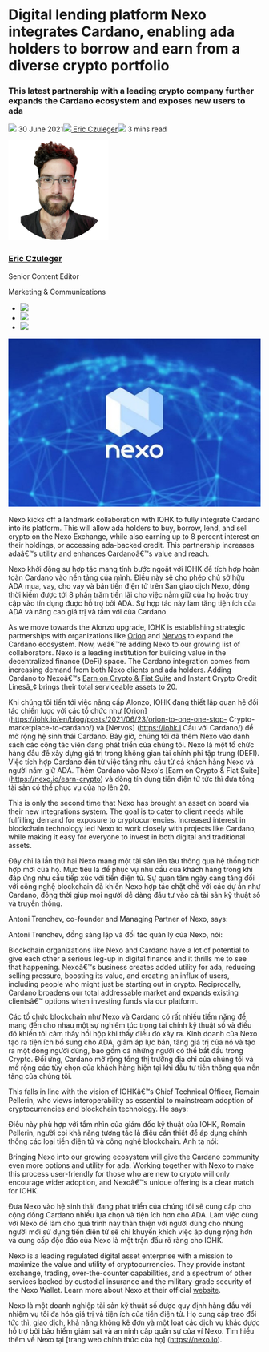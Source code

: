 # Digital lending platform Nexo integrates Cardano, enabling ada holders to borrow and earn from a diverse crypto portfolio
### **This latest partnership with a leading crypto company further expands the Cardano ecosystem and exposes new users to ada**
![](img/2021-06-30-digital-lending-platform-nexo-integrates-cardano.002.png) 30 June 2021![](img/2021-06-30-digital-lending-platform-nexo-integrates-cardano.002.png)[ Eric Czuleger](tmp//en/blog/authors/eric-czuleger/page-1/)![](img/2021-06-30-digital-lending-platform-nexo-integrates-cardano.003.png) 3 mins read

![Eric Czuleger](img/2021-06-30-digital-lending-platform-nexo-integrates-cardano.004.png)[](tmp//en/blog/authors/eric-czuleger/page-1/)
### [**Eric Czuleger**](tmp//en/blog/authors/eric-czuleger/page-1/)
Senior Content Editor

Marketing & Communications

- ![](img/2021-06-30-digital-lending-platform-nexo-integrates-cardano.005.png)[](mailto:eric.czuleger@iohk.io "Email")
- ![](img/2021-06-30-digital-lending-platform-nexo-integrates-cardano.006.png)[](https://www.linkedin.com/in/eric-czuleger-6b67a395/ "LinkedIn")
- ![](img/2021-06-30-digital-lending-platform-nexo-integrates-cardano.007.png)[](https://twitter.com/eczuleger "Twitter")

![Digital lending platform Nexo integrates Cardano, enabling ada holders to borrow and earn from a diverse crypto portfolio](img/2021-06-30-digital-lending-platform-nexo-integrates-cardano.008.jpeg)

Nexo kicks off a landmark collaboration with IOHK to fully integrate Cardano into its platform. This will allow ada holders to buy, borrow, lend, and sell crypto on the Nexo Exchange, while also earning up to 8 percent interest on their holdings, or accessing ada-backed credit. This partnership increases adaâ€™s utility and enhances Cardanoâ€™s value and reach.

Nexo khởi động sự hợp tác mang tính bước ngoặt với IOHK để tích hợp hoàn toàn Cardano vào nền tảng của mình.
Điều này sẽ cho phép chủ sở hữu ADA mua, vay, cho vay và bán tiền điện tử trên Sàn giao dịch Nexo, đồng thời kiếm được tới 8 phần trăm tiền lãi cho việc nắm giữ của họ hoặc truy cập vào tín dụng được hỗ trợ bởi ADA.
Sự hợp tác này làm tăng tiện ích của ADA và nâng cao giá trị và tầm với của Cardano.

As we move towards the Alonzo upgrade, IOHK is establishing strategic partnerships with organizations like [Orion](https://iohk.io/en/blog/posts/2021/06/23/orion-to-bring-one-stop-crypto-marketplace-to-cardano/) and [Nervos](https://iohk.io/en/blog/posts/2021/06/02/nervos-partnership-to-build-the-first-cross-chain-bridge-with-cardano/) to expand the Cardano ecosystem. Now, weâ€™re adding Nexo to our growing list of collaborators. Nexo is a leading institution for building value in the decentralized finance (DeFi) space. The Cardano integration comes from increasing demand from both Nexo clients and ada holders. Adding Cardano to Nexoâ€™s [Earn on Crypto & Fiat Suite](https://nexo.io/earn-crypto) and Instant Crypto Credit Linesâ„¢ brings their total serviceable assets to 20.

Khi chúng tôi tiến tới việc nâng cấp Alonzo, IOHK đang thiết lập quan hệ đối tác chiến lược với các tổ chức như [Orion] (https://iohk.io/en/blog/posts/2021/06/23/orion-to-one-one-stop-
Crypto-marketplace-to-cardano/) và [Nervos] (https://iohk.i
Cầu với Cardano/) để mở rộng hệ sinh thái Cardano.
Bây giờ, chúng tôi đã thêm Nexo vào danh sách các cộng tác viên đang phát triển của chúng tôi.
Nexo là một tổ chức hàng đầu để xây dựng giá trị trong không gian tài chính phi tập trung (DEFI).
Việc tích hợp Cardano đến từ việc tăng nhu cầu từ cả khách hàng Nexo và người nắm giữ ADA.
Thêm Cardano vào Nexo's [Earn on Crypto & Fiat Suite] (https://nexo.io/earn-crypto) và dòng tín dụng tiền điện tử tức thì đưa tổng tài sản có thể phục vụ của họ lên 20.

This is only the second time that Nexo has brought an asset on board via their new integrations system. The goal is to cater to client needs while fulfilling demand for exposure to cryptocurrencies. Increased interest in blockchain technology led Nexo to work closely with projects like Cardano, while making it easy for everyone to invest in both digital and traditional assets.

Đây chỉ là lần thứ hai Nexo mang một tài sản lên tàu thông qua hệ thống tích hợp mới của họ.
Mục tiêu là để phục vụ nhu cầu của khách hàng trong khi đáp ứng nhu cầu tiếp xúc với tiền điện tử.
Sự quan tâm ngày càng tăng đối với công nghệ blockchain đã khiến Nexo hợp tác chặt chẽ với các dự án như Cardano, đồng thời giúp mọi người dễ dàng đầu tư vào cả tài sản kỹ thuật số và truyền thống.

Antoni Trenchev, co-founder and Managing Partner of Nexo, says: 

Antoni Trenchev, đồng sáng lập và đối tác quản lý của Nexo, nói:

Blockchain organizations like Nexo and Cardano have a lot of potential to give each other a serious leg-up in digital finance and it thrills me to see that happening. Nexoâ€™s business creates added utility for ada, reducing selling pressure, boosting its value, and creating an influx of users, including people who might just be starting out in crypto. Reciprocally, Cardano broadens our total addressable market and expands existing clientsâ€™ options when investing funds via our platform.

Các tổ chức blockchain như Nexo và Cardano có rất nhiều tiềm năng để mang đến cho nhau một sự nghiêm túc trong tài chính kỹ thuật số và điều đó khiến tôi cảm thấy hồi hộp khi thấy điều đó xảy ra.
Kinh doanh của Nexo tạo ra tiện ích bổ sung cho ADA, giảm áp lực bán, tăng giá trị của nó và tạo ra một dòng người dùng, bao gồm cả những người có thể bắt đầu trong Crypto.
Đối ứng, Cardano mở rộng tổng thị trường địa chỉ của chúng tôi và mở rộng các tùy chọn của khách hàng hiện tại khi đầu tư tiền thông qua nền tảng của chúng tôi.

This falls in line with the vision of IOHKâ€™s Chief Technical Officer, Romain Pellerin, who views interoperability as essential to mainstream adoption of cryptocurrencies and blockchain technology. He says:

Điều này phù hợp với tầm nhìn của giám đốc kỹ thuật của IOHK, Romain Pellerin, người coi khả năng tương tác là điều cần thiết để áp dụng chính thống các loại tiền điện tử và công nghệ blockchain.
Anh ta nói:

Bringing Nexo into our growing ecosystem will give the Cardano community even more options and utility for ada. Working together with Nexo to make this process user-friendly for those who are new to crypto will only encourage wider adoption, and Nexoâ€™s unique offering is a clear match for IOHK.

Đưa Nexo vào hệ sinh thái đang phát triển của chúng tôi sẽ cung cấp cho cộng đồng Cardano nhiều lựa chọn và tiện ích hơn cho ADA.
Làm việc cùng với Nexo để làm cho quá trình này thân thiện với người dùng cho những người mới sử dụng tiền điện tử sẽ chỉ khuyến khích việc áp dụng rộng hơn và cung cấp độc đáo của Nexo là một trận đấu rõ ràng cho IOHK.

Nexo is a leading regulated digital asset enterprise with a mission to maximize the value and utility of cryptocurrencies. They provide instant exchange, trading, over-the-counter capabilities, and a spectrum of other services backed by custodial insurance and the military-grade security of the Nexo Wallet. Learn more about Nexo at their official [website](https://nexo.io).

Nexo là một doanh nghiệp tài sản kỹ thuật số được quy định hàng đầu với nhiệm vụ tối đa hóa giá trị và tiện ích của tiền điện tử.
Họ cung cấp trao đổi tức thì, giao dịch, khả năng không kê đơn và một loạt các dịch vụ khác được hỗ trợ bởi bảo hiểm giám sát và an ninh cấp quân sự của ví Nexo.
Tìm hiểu thêm về Nexo tại [trang web chính thức của họ] (https://nexo.io).

